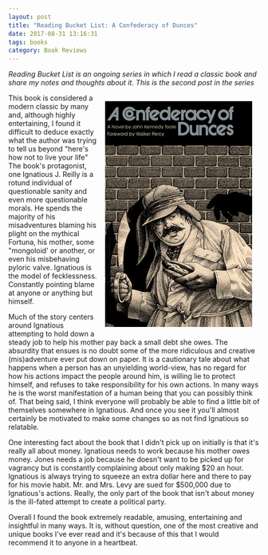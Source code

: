 ```yaml
---
layout: post
title: "Reading Bucket List: A Confederacy of Dunces"
date: 2017-08-31 13:16:31
tags: books
category: Book Reviews
---
```


*Reading Bucket List is an ongoing series in which I read a classic book and share my notes and thoughts about it.  This is the second post in the series*

<img src="/images/confederacy-of-dunces.jpg" style="float:right; margin:15px;"/>This book is considered a modern classic by many and, although highly entertaining, I found it difficult to deduce exactly what the author was trying to tell us beyond "here's how not to live your life"  The book's protagonist, one Ignatious J. Reilly is a rotund individual of questionable sanity and even more questionable morals.  He spends the majority of his misadventures  blaming his plight on the mythical Fortuna, his mother, some "mongoloid' or another, or even his misbehaving pyloric valve.  Ignatious is the model of fecklessness.  Constantly pointing blame at anyone or anything but himself.

Much of the story centers around Ignatious attempting to hold down a steady job to help his mother pay back a small debt she owes.  The absurdity that ensues is no doubt some of the more ridiculous and creative (mis)adventure ever put down on paper.    It is a cautionary tale about what happens when a person has an unyielding world-view, has no regard for how his actions impact the people around him, is willing lie to protect himself, and refuses to take responsibility for his own actions.  In many ways he is the worst manifestation of a human being that you can possibly think of.  That being said, I think everyone will probably be able to find a little bit of themselves somewhere in Ignatious.  And once you see it you'll almost certainly be motivated to make some changes so as not find Ignatious so relatable.  

One interesting fact about the book that I didn't pick up on initially is that it's really all about money.  Ignatious needs to work because his mother owes money.  Jones needs a job because he doesn't want to be picked up for vagrancy but is constantly complaining about only making $20 an hour.  Ignatious is always trying to squeeze an extra dollar here and there to pay for his movie habit.  Mr. and Mrs. Levy are sued for $500,000 due to Ignatious's actions.  Really, the only part of the book that isn't about money is the ill-fated attempt to create a political party.

Overall I found the book extremely readable, amusing, entertaining and insightful in many ways.  It is, without question, one of the most creative and unique books I've ever read and it's because of this that I would recommend it to anyone in a heartbeat.